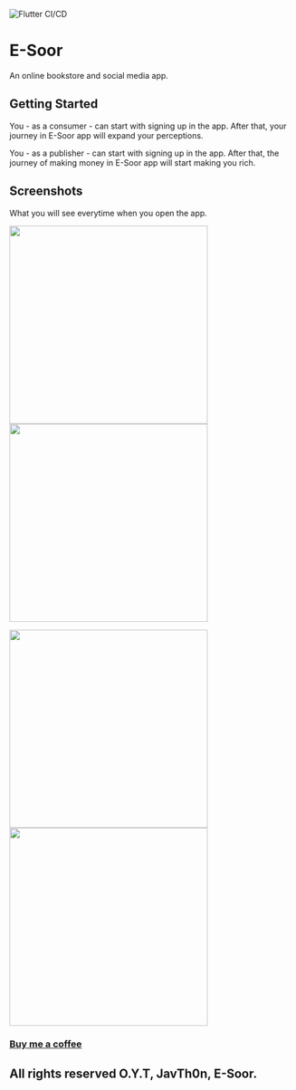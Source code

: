 ![Flutter CI/CD](https://github.com/OmarYehiaDev/E-Soor/workflows/Flutter%20CI/CD/badge.svg?branch=master)

# E-Soor

An online bookstore and social media app.

## Getting Started

You - as a consumer - can start with signing up in the app. After that, your journey in E-Soor app will expand your perceptions.

You - as a publisher - can start with signing up in the app. After that, the journey of making money in E-Soor app will start making you rich.

## Screenshots

What you will see everytime when you open the app.

<img src="screenshots/starting.png" width="350"> <img src="screenshots/login.png" width="350">

<img src="screenshots/signup.png" width="350"> <img src="screenshots/store.png" width="350">

### [Buy me a coffee](ko-fi.com/omaryehia)
## All rights reserved O.Y.T, JavTh0n, E-Soor.
